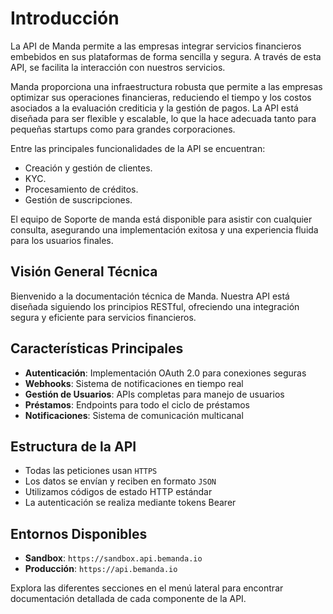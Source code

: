 # Introducción

La API de Manda permite a las empresas integrar servicios financieros embebidos en sus plataformas de forma sencilla y segura. A través de esta API, se facilita la interacción con nuestros servicios.

Manda proporciona una infraestructura robusta que permite a las empresas optimizar sus operaciones financieras, reduciendo el tiempo y los costos asociados a la evaluación crediticia y la gestión de pagos. La API está diseñada para ser flexible y escalable, lo que la hace adecuada tanto para pequeñas startups como para grandes corporaciones.

Entre las principales funcionalidades de la API se encuentran:

- Creación y gestión de clientes.
- KYC.
- Procesamiento de créditos.
- Gestión de suscripciones.

El equipo de Soporte de manda está disponible para asistir con cualquier consulta, asegurando una implementación exitosa y una experiencia fluida para los usuarios finales.

## Visión General Técnica

Bienvenido a la documentación técnica de Manda. Nuestra API está diseñada siguiendo los principios RESTful, ofreciendo una integración segura y eficiente para servicios financieros.

## Características Principales

- **Autenticación**: Implementación OAuth 2.0 para conexiones seguras
- **Webhooks**: Sistema de notificaciones en tiempo real
- **Gestión de Usuarios**: APIs completas para manejo de usuarios
- **Préstamos**: Endpoints para todo el ciclo de préstamos
- **Notificaciones**: Sistema de comunicación multicanal

## Estructura de la API

- Todas las peticiones usan `HTTPS`
- Los datos se envían y reciben en formato `JSON`
- Utilizamos códigos de estado HTTP estándar
- La autenticación se realiza mediante tokens Bearer

## Entornos Disponibles

- **Sandbox**: `https://sandbox.api.bemanda.io`
- **Producción**: `https://api.bemanda.io`

Explora las diferentes secciones en el menú lateral para encontrar documentación detallada de cada componente de la API.
